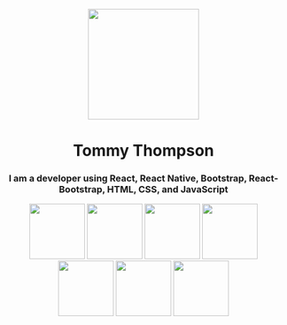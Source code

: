 

<p align="center">
<img width="200" src="https://user-images.githubusercontent.com/30050564/150536409-616dbf95-de17-46a2-8c59-42cec0e03ddb.png">

</p>


<h1 align="center">Tommy Thompson</h1>
<h3 align="center">I am a developer using React, React Native, Bootstrap, React-Bootstrap, HTML, CSS, and JavaScript</h3>

<p align="center">
<img width="100" src="https://user-images.githubusercontent.com/30050564/150533510-943a9b51-c639-46f2-acfc-38c96e2b93ea.png">   
<img width="100" src="https://user-images.githubusercontent.com/30050564/150533513-c9cc771b-a27c-4c64-b468-9ac71ed831bc.png">  
<img width="100" src="https://user-images.githubusercontent.com/30050564/150533514-4eebd6ee-2990-498c-a85b-13786ccbc4e6.png">  
<img width="100" src="https://user-images.githubusercontent.com/30050564/150533515-84e7fe98-3e12-4f6d-bc39-3d26aa73a7ca.png">  
<img width="100" src="https://user-images.githubusercontent.com/30050564/150533517-39cefdeb-f091-49c7-931d-f81238dfb012.png">  
<img width="100" src="https://user-images.githubusercontent.com/30050564/150537202-ea4a18da-53ba-4b0a-9351-a90bac2d1891.png">  
<img width="100" src="https://user-images.githubusercontent.com/30050564/150533518-9888a1c2-ddf0-494e-a41a-40f4514a7d92.png">  

</p>


